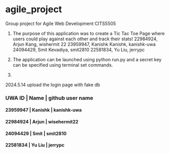 # agile_project
Group project for Agile Web Development CITS5505

1. The purpose of this application was to create a Tic Tac Toe Page where users could play against each other and track their stats!
    22984924, Arjun Kang, wishermit 22 
    23959947, Kanishk Kanishk, kanishk-uwa
    24094429, Smit Kevadiya, smit2810
    22581834, Yu Liu, jerrypc

3. The application can be launched using python run.py and a secret key can be specified using terminal set commands.
4. 


2024.5.14 upload the login page with fake db

### UWA ID | Name | github user name
#### 23959947 | Kanishk | kanishk-uwa
#### 22984924 | Arjun | wisehermit22
#### 24094429 | Smit | smit2810
#### 22581834 | Yu Liu | jerrypc
